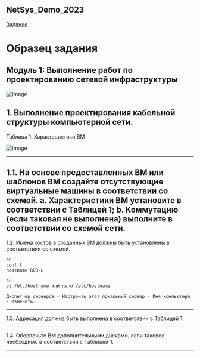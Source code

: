 ## NetSys_Demo_2023
[Задание](https://cdn.dp.worldskills.ru/esatk-prod/public_files/6af02b90-be93-4039-8c88-5218398438dd-b1a128dff28e77a6b890f7db8353a9df3d517674c8d24a3df26dcbc99cb58e45.pdf)

# Образец задания

## Модуль 1: Выполнение работ по проектированию сетевой инфраструктуры

![image](https://user-images.githubusercontent.com/108996446/201007670-666230a0-1941-4f96-8df5-fea30966ef4f.png)

## 1. Выполнение проектирования кабельной структуры компьютерной сети.

Таблица 1. Характеристики ВМ

![image](https://user-images.githubusercontent.com/108996446/201007927-02dd4111-f8a2-4a23-b8df-935c661f1f74.png)

------------------------------------

1.1. На основе предоставленных ВМ или шаблонов ВМ создайте отсутствующие 
виртуальные машины в соответствии со схемой.
a. Характеристики ВМ установите в соответствии с Таблицей 1;
b. Коммутацию (если таковая не выполнена) выполните в соответствии со схемой 
сети.
------------------------------------

1.2. Имена хостов в созданных ВМ должны быть установлены в соответствии со 
схемой.

```cisco
en
conf t
hostname RDR-L
```

```debian
su
vi /etc/hostname или nano /etc/hostname
```
```winsrv
Диспетчер серверов - Настроить этот локальный сервер - Имя компьютера - Изменить.
```
------------------------------------

1.3. Адресация должна быть выполнена в соответствии с Таблицей 1;

------------------------------------

1.4. Обеспечьте ВМ дополнительными дисками, если таковое необходимо в 
соответствии с Таблицей 1.

------------------------------------

